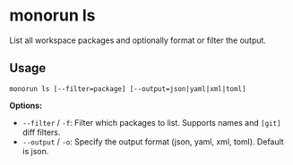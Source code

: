 # monorun ls

List all workspace packages and optionally format or filter the output.

## Usage
```
monorun ls [--filter=package] [--output=json|yaml|xml|toml]
```


**Options:**
* `--filter` / `-f`: Filter which packages to list. Supports names and `[git]` diff filters.
* `--output` / `-o`: Specify the output format (json, yaml, xml, toml). Default is json.
